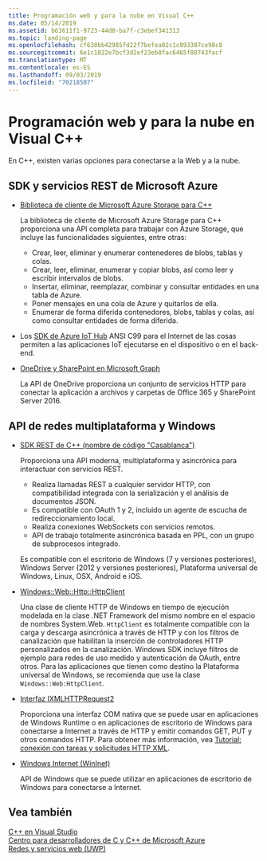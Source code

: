 ```yaml
---
title: Programación web y para la nube en Visual C++
ms.date: 05/14/2019
ms.assetid: b63611f1-9723-44d0-ba7f-c3ebef341313
ms.topic: landing-page
ms.openlocfilehash: cf638bb42985fd22f7befea02c1c893387ce98c8
ms.sourcegitcommit: 6e1c1822e7bcf3d2ef23eb8fac6465f88743facf
ms.translationtype: MT
ms.contentlocale: es-ES
ms.lasthandoff: 09/03/2019
ms.locfileid: "70218507"
---
```

# <a name="cloud-and-web-programming-in-visual-c"></a>Programación web y para la nube en Visual C++

En C++, existen varias opciones para conectarse a la Web y a la nube.

## <a name="microsoft-azure-sdks-and-rest-services"></a>SDK y servicios REST de Microsoft Azure

- [Biblioteca de cliente de Microsoft Azure Storage para C++](https://azure.github.io/azure-storage-cpp/)

  La biblioteca de cliente de Microsoft Azure Storage para C++ proporciona una API completa para trabajar con Azure Storage, que incluye las funcionalidades siguientes, entre otras:

  - Crear, leer, eliminar y enumerar contenedores de blobs, tablas y colas.
  - Crear, leer, eliminar, enumerar y copiar blobs, así como leer y escribir intervalos de blobs.
  - Insertar, eliminar, reemplazar, combinar y consultar entidades en una tabla de Azure.
  - Poner mensajes en una cola de Azure y quitarlos de ella.
  - Enumerar de forma diferida contenedores, blobs, tablas y colas, así como consultar entidades de forma diferida.

- Los [SDK de Azure IoT Hub](/azure/iot-hub/iot-hub-devguide-sdks) ANSI C99 para el Internet de las cosas permiten a las aplicaciones IoT ejecutarse en el dispositivo o en el back-end.

- [OneDrive y SharePoint en Microsoft Graph](https://dev.onedrive.com/README.htm)

  La API de OneDrive proporciona un conjunto de servicios HTTP para conectar la aplicación a archivos y carpetas de Office 365 y SharePoint Server 2016.

## <a name="windows-and-cross-platform-networking-apis"></a>API de redes multiplataforma y Windows

- [SDK REST de C++ (nombre de código "Casablanca")](https://github.com/Microsoft/cpprestsdk)

  Proporciona una API moderna, multiplataforma y asincrónica para interactuar con servicios REST.

  - Realiza llamadas REST a cualquier servidor HTTP, con compatibilidad integrada con la serialización y el análisis de documentos JSON.
  - Es compatible con OAuth 1 y 2, incluido un agente de escucha de redireccionamiento local.
  - Realiza conexiones WebSockets con servicios remotos.
  - API de trabajo totalmente asincrónica basada en PPL, con un grupo de subprocesos integrado.

  Es compatible con el escritorio de Windows (7 y versiones posteriores), Windows Server (2012 y versiones posteriores), Plataforma universal de Windows, Linux, OSX, Android e iOS.

- [Windows::Web::Http::HttpClient](/uwp/api/windows.web.http.httpclient)

  Una clase de cliente HTTP de Windows en tiempo de ejecución modelada en la clase .NET Framework del mismo nombre en el espacio de nombres System.Web. `HttpClient` es totalmente compatible con la carga y descarga asincrónica a través de HTTP y con los filtros de canalización que habilitan la inserción de controladores HTTP personalizados en la canalización. Windows SDK incluye filtros de ejemplo para redes de uso medido y autenticación de OAuth, entre otros. Para las aplicaciones que tienen como destino la Plataforma universal de Windows, se recomienda que use la clase `Windows::Web:HttpClient`.

- [Interfaz IXMLHTTPRequest2](/windows/win32/api/msxml6/nn-msxml6-ixmlhttprequest2)

  Proporciona una interfaz COM nativa que se puede usar en aplicaciones de Windows Runtime o en aplicaciones de escritorio de Windows para conectarse a Internet a través de HTTP y emitir comandos GET, PUT y otros comandos HTTP. Para obtener más información, vea [Tutorial: conexión con tareas y solicitudes HTTP XML](../parallel/concrt/walkthrough-connecting-using-tasks-and-xml-http-requests.md).

- [Windows Internet (WinInet)](/windows/win32/WinInet/portal)

  API de Windows que se puede utilizar en aplicaciones de escritorio de Windows para conectarse a Internet.

## <a name="see-also"></a>Vea también

[C++ en Visual Studio](../overview/visual-cpp-in-visual-studio.md) <br/>
[Centro para desarrolladores de C y C++ de Microsoft Azure](https://azure.microsoft.com/develop/cpp/) <br/>
[Redes y servicios web (UWP)](/windows/uwp/networking/)
